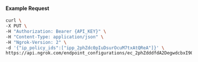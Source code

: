 <!-- Code generated for API Clients. DO NOT EDIT. -->

#### Example Request

```bash
curl \
-X PUT \
-H "Authorization: Bearer {API_KEY}" \
-H "Content-Type: application/json" \
-H "Ngrok-Version: 2" \
-d '{"ip_policy_ids":["ipp_2phZdc0pIuDsurOcuM7txAtQReA"]}' \
https://api.ngrok.com/endpoint_configurations/ec_2phZdddfdA2DegwdcbxI90Ej08J/ip_policy
```
